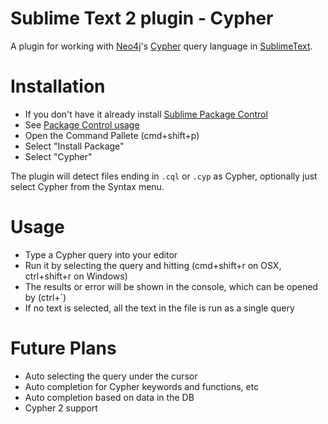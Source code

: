 # Sublime Text 2 plugin - Cypher

A plugin for working with [Neo4j](http://www.neo4j.org)'s [Cypher](http://docs.neo4j.org/chunked/milestone/cypher-query-lang.html) query language in [SublimeText](http://www.sublimetext.com).


# Installation

* If you don't have it already install [Sublime Package Control](http://wbond.net/sublime_packages/package_control)
* See [Package Control usage](http://wbond.net/sublime_packages/package_control/usage)
* Open the Command Pallete (cmd+shift+p)
* Select "Install Package"
* Select "Cypher"

The plugin will detect files ending in `.cql` or `.cyp` as Cypher, optionally just select Cypher from the Syntax menu. 


# Usage

* Type a Cypher query into your editor
* Run it by selecting the query and hitting (cmd+shift+r on OSX, ctrl+shift+r on Windows)
* The results or error will be shown in the console, which can be opened by (ctrl+`)
* If no text is selected, all the text in the file is run as a single query


# Future Plans

* Auto selecting the query under the cursor
* Auto completion for Cypher keywords and functions, etc
* Auto completion based on data in the DB
* Cypher 2 support

